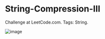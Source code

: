 # String-Compression-III
Challenge at LeetCode.com. Tags: String.

![image](https://github.com/user-attachments/assets/a3c2ede7-8033-4b80-9a90-dff0e7c80610)
